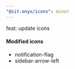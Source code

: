```yaml
---
"@sit-onyx/icons": minor
---
```


feat: update icons

#### Modified icons

- notification-flag
- sidebar-arrow-left
